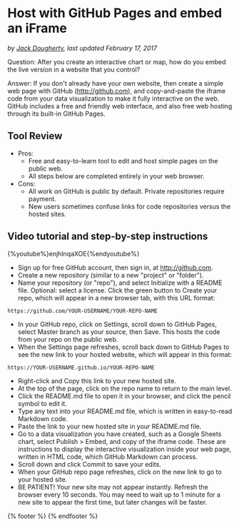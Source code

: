 # Host with GitHub Pages and embed an iFrame
*by [Jack Dougherty](../introduction/who.md), last updated February 17, 2017*

Question: After you create an interactive chart or map, how do you embed the live version in a website that you control?

Answer: If you don't already have your own website, then create a simple web page with GitHub (http://github.com), and copy-and-paste the iframe code from your data visualization to make it fully interactive on the web. GitHub includes a free and friendly web interface, and also free web hosting through its built-in GitHub Pages.

## Tool Review
- Pros:
  - Free and easy-to-learn tool to edit and host simple pages on the public web.
  - All steps below are completed entirely in your web browser.
- Cons:
  - All work on GitHub is public by default. Private repositories require payment.
  - New users sometimes confuse links for code repositories versus the hosted sites.

## Video tutorial and step-by-step instructions

{%youtube%}enjhlnqaXOE{%endyoutube%}

- Sign up for free GitHub account, then sign in, at http://github.com.
- Create a new repository (similar to a new "project" or "folder").
- Name your repository (or "repo"), and select Initialize with a README file. Optional: select a license. Click the green button to Create your repo, which will appear in a new browser tab, with this URL format:
```
https://github.com/YOUR-USERNAME/YOUR-REPO-NAME
```
- In your GitHub repo, click on Settings, scroll down to GitHub Pages, select Master branch as your source, then Save. This hosts the code from your repo on the public web.
- When the Settings page refreshes, scroll back down to GitHub Pages to see the new link to your hosted website, which will appear in this format:
```
https://YOUR-USERNAME.github.io/YOUR-REPO-NAME
```
- Right-click and Copy this link to your new hosted site.
- At the top of the page, click on the repo name to return to the main level.
- Click the README.md file to open it in your browser, and click the pencil symbol to edit it.
- Type any text into your README.md file, which is written in easy-to-read Markdown code.
- Paste the link to your new hosted site in your README.md file.
- Go to a data visualization you have created, such as a Google Sheets chart, select Publish > Embed, and copy of the iframe code. These are instructions to display the interactive visualization inside your web page, written in HTML code, which GitHub Markdown can process.
- Scroll down and click Commit to save your edits.
- When your GitHub repo page refreshes, click on the new link to go to your hosted site.
- BE PATIENT! Your new site may not appear instantly. Refresh the browser every 10 seconds. You may need to wait up to 1 minute for a new site to appear the first time, but later changes will be faster.

{% footer %}
{% endfooter %}
